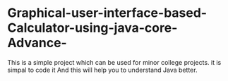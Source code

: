 # Graphical-user-interface-based-Calculator-using-java-core-Advance-
This is a simple project which can be used for minor college projects. it is simpal to code  it  And this will help you to understand Java better.
